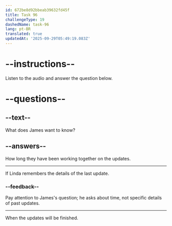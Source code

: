 ```yaml
---
id: 672be8d92bbeab39632fd45f
title: Task 96
challengeType: 19
dashedName: task-96
lang: pt-BR
translated: true
updatedAt: '2025-09-29T05:49:19.083Z'
---
```


<!-- (audio) James: Linda, looking back, how long have we been collaborating on these updates? -->

# --instructions--

Listen to the audio and answer the question below.

# --questions--

## --text--

What does James want to know?

## --answers--

How long they have been working together on the updates.

---

If Linda remembers the details of the last update.

### --feedback--

Pay attention to James's question; he asks about time, not specific details of past updates.

---

When the updates will be finished.

### --feedback--

Notice that James is asking about the past and how long something has been happening, not when it will end.

---

What they need to complete the updates.

### --feedback--

Focus on James's question about duration. He isn't asking for requirements or resources.

## --video-solution--

1

# --explanation--

James's question, `how long have we been collaborating on these updates?`, can be broken down to understand what he wants to know:

- `how long` signals he is asking about time or duration.

- `have been collaborating` shows an action that started in the past and continues to the present. 

- `on these updates` specifies that the focus is on their joint work related to updates.

Together, this structure shows that James is interested in finding out the length of time they've been working together on updates, not specific details or future plans.

# --scene--

```json
{
  "setup": {
    "background": "interview-room3.png",
    "characters": [
      {
        "character": "James",
        "position": {
          "x": 50,
          "y": 15,
          "z": 1.2
        },
        "opacity": 0
      }
    ],
    "audio": {
      "filename": "B1_3-3.mp3",
      "startTime": 1,
      "startTimestamp": 0,
      "finishTimestamp": 3.92
    }
  },
  "commands": [
    {
      "character": "James",
      "opacity": 1,
      "startTime": 0
    },
    {
      "character": "James",
      "startTime": 1,
      "finishTime": 4.92,
      "dialogue": {
        "text": "Linda, looking back, how long have we been collaborating on these updates?",
        "align": "center"
      }
    },
    {
      "character": "James",
      "opacity": 0,
      "startTime": 5.42
    }
  ]
}
```
